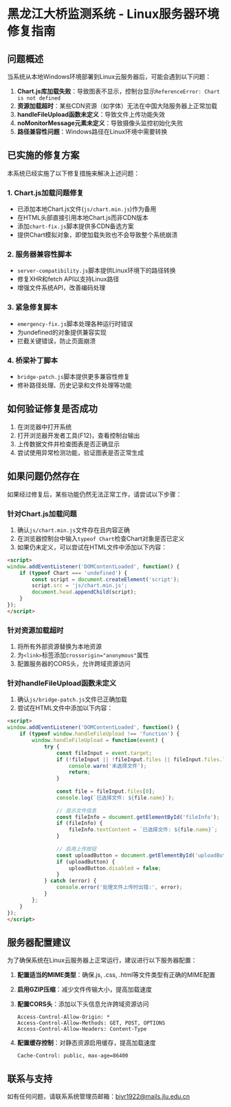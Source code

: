 # 黑龙江大桥监测系统 - Linux服务器环境修复指南

## 问题概述

当系统从本地Windows环境部署到Linux云服务器后，可能会遇到以下问题：

1. **Chart.js库加载失败**：导致图表不显示，控制台显示`ReferenceError: Chart is not defined`
2. **资源加载超时**：某些CDN资源（如字体）无法在中国大陆服务器上正常加载
3. **handleFileUpload函数未定义**：导致文件上传功能失效
4. **noMonitorMessage元素未定义**：导致摄像头监控初始化失败
5. **路径兼容性问题**：Windows路径在Linux环境中需要转换

## 已实施的修复方案

本系统已经实施了以下修复措施来解决上述问题：

### 1. Chart.js加载问题修复

- 已添加本地Chart.js文件(`js/chart.min.js`)作为备用
- 在HTML头部直接引用本地Chart.js而非CDN版本
- 添加`chart-fix.js`脚本提供多CDN备选方案
- 提供Chart模拟对象，即使加载失败也不会导致整个系统崩溃

### 2. 服务器兼容性脚本

- `server-compatibility.js`脚本提供Linux环境下的路径转换
- 修复XHR和fetch API以支持Linux路径
- 增强文件系统API，改善编码处理

### 3. 紧急修复脚本

- `emergency-fix.js`脚本处理各种运行时错误
- 为undefined的对象提供兼容实现
- 拦截关键错误，防止页面崩溃

### 4. 桥梁补丁脚本

- `bridge-patch.js`脚本提供更多兼容性修复
- 修补路径处理、历史记录和文件处理等功能

## 如何验证修复是否成功

1. 在浏览器中打开系统
2. 打开浏览器开发者工具(F12)，查看控制台输出
3. 上传数据文件并检查图表是否正确显示
4. 尝试使用异常检测功能，验证图表是否正常生成

## 如果问题仍然存在

如果经过修复后，某些功能仍然无法正常工作，请尝试以下步骤：

### 针对Chart.js加载问题

1. 确认`js/chart.min.js`文件存在且内容正确
2. 在浏览器控制台中输入`typeof Chart`检查Chart对象是否已定义
3. 如果仍未定义，可以尝试在HTML文件中添加以下内容：

```html
<script>
window.addEventListener('DOMContentLoaded', function() {
    if (typeof Chart === 'undefined') {
        const script = document.createElement('script');
        script.src = 'js/chart.min.js';
        document.head.appendChild(script);
    }
});
</script>
```

### 针对资源加载超时

1. 将所有外部资源替换为本地资源
2. 为`<link>`标签添加`crossorigin="anonymous"`属性
3. 配置服务器的CORS头，允许跨域资源访问

### 针对handleFileUpload函数未定义

1. 确认`js/bridge-patch.js`文件已正确加载
2. 尝试在HTML文件中添加以下内容：

```html
<script>
window.addEventListener('DOMContentLoaded', function() {
    if (typeof window.handleFileUpload !== 'function') {
        window.handleFileUpload = function(event) {
            try {
                const fileInput = event.target;
                if (!fileInput || !fileInput.files || fileInput.files.length === 0) {
                    console.warn('未选择文件');
                    return;
                }
                
                const file = fileInput.files[0];
                console.log(`已选择文件: ${file.name}`);
                
                // 显示文件信息
                const fileInfo = document.getElementById('fileInfo');
                if (fileInfo) {
                    fileInfo.textContent = `已选择文件: ${file.name}`;
                }
                
                // 启用上传按钮
                const uploadButton = document.getElementById('uploadButton');
                if (uploadButton) {
                    uploadButton.disabled = false;
                }
            } catch (error) {
                console.error('处理文件上传时出错:', error);
            }
        };
    }
});
</script>
```

## 服务器配置建议

为了确保系统在Linux云服务器上正常运行，建议进行以下服务器配置：

1. **配置适当的MIME类型**：确保.js, .css, .html等文件类型有正确的MIME配置

2. **启用GZIP压缩**：减少文件传输大小，提高加载速度

3. **配置CORS头**：添加以下头信息允许跨域资源访问
   ```
   Access-Control-Allow-Origin: *
   Access-Control-Allow-Methods: GET, POST, OPTIONS
   Access-Control-Allow-Headers: Content-Type
   ```

4. **配置缓存控制**：对静态资源启用缓存，提高加载速度
   ```
   Cache-Control: public, max-age=86400
   ```

## 联系与支持

如有任何问题，请联系系统管理员邮箱：biyr1922@mails.jlu.edu.cn 